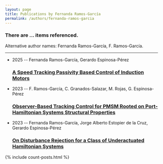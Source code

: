 ```yaml
---
layout: page
title: Publications by Fernanda Ramos-García
permalink: /authors/fernanda-ramos-garcia
---
```


<h3 id="number-posts">There are ... items referenced.</h3>
<p id='info-authors'>Alternative author names: Fernanda Ramos-García, F. Ramos-García.</p>
<hr />
<ul class="post-list">
<li><span class='post-meta'>2025 -- Fernanda Ramos-García, Gerardo Espinosa-Pérez</span><h3><a class='post-link' href="{{ site.baseurl }}/a-speed-tracking-passivity-based-control-of-induction-motors">A Speed Tracking Passivity Based Control of Induction Motors</a></h3></li>
<li><span class='post-meta'>2023 -- F. Ramos-García, C. Granados-Salazar, M. Rojas, G. Espinosa-Pérez</span><h3><a class='post-link' href="{{ site.baseurl }}/observer-based-tracking-control-for-pmsm-rooted-on-port-hamiltonian-systems-structural-properties">Observer-Based Tracking Control for PMSM Rooted on Port-Hamiltonian Systems Structural Properties</a></h3></li>
<li><span class='post-meta'>2023 -- Fernanda Ramos-García, Jorge Alberto Estopier de la Cruz, Gerardo Espinosa-Pérez</span><h3><a class='post-link' href="{{ site.baseurl }}/on-disturbance-rejection-for-a-class-of-underactuated-hamiltonian-systems">On Disturbance Rejection for a Class of Underactuated Hamiltonian Systems</a></h3></li>

</ul>
{% include count-posts.html %}
